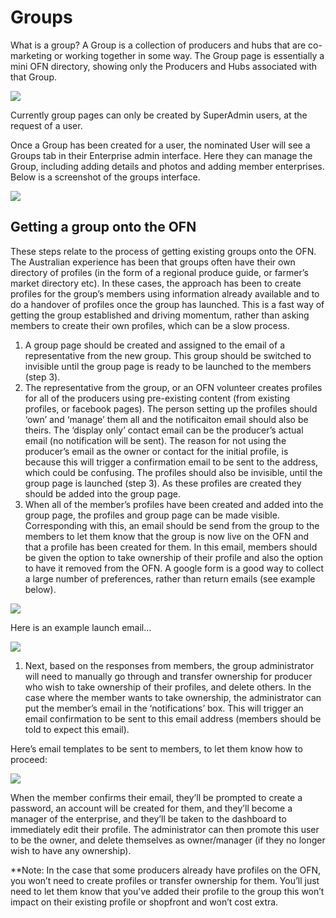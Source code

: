 # Groups

What is a group? A Group is a collection of producers and hubs that are co-marketing or working together in some way. The Group page is essentially a mini OFN directory, showing only the Producers and Hubs associated with that Group.

![](https://community.openfoodnetwork.org/uploads/default/original/1X/17e40fb2f2c66c6be4bc33b7f045fa53fb5fe183.png)

Currently group pages can only be created by SuperAdmin users, at the request of a user.

Once a Group has been created for a user, the nominated User will see a Groups tab in their Enterprise admin interface. Here they can manage the Group, including adding details and photos and adding member enterprises. Below is a screenshot of the groups interface.

![](https://community.openfoodnetwork.org/uploads/default/original/1X/8aa06009ac283d7e4ac6b2b3dd1f4478b6511703.png)

## Getting a group onto the OFN

These steps relate to the process of getting existing groups onto the OFN. The Australian experience has been that groups often have their own directory of profiles \(in the form of a regional produce guide, or farmer’s market directory etc\). In these cases, the approach has been to create profiles for the group’s members using information already available and to do a handover of profiles once the group has launched. This is a fast way of getting the group established and driving momentum, rather than asking members to create their own profiles, which can be a slow process.

1. A group page should be created and assigned to the email of a representative from the new group. This group should be switched to invisible until the group page is ready to be launched to the members \(step 3\).
2. The representative from the group, or an OFN volunteer creates profiles for all of the producers using pre-existing content \(from existing profiles, or facebook pages\). The person setting up the profiles should ‘own’ and ‘manage’ them all and the notificaiton email should also be theirs. The ‘display only’ contact email can be the producer’s actual email \(no notification will be sent\). The reason for not using the producer’s email as the owner or contact for the initial profile, is because this will trigger a confirmation email to be sent to the address, which could be confusing. The profiles should also be invisible, until the group page is launched \(step 3\). As these profiles are created they should be added into the group page.
3. When all of the member’s profiles have been created and added into the group page, the profiles and group page can be made visible. Corresponding with this, an email should be send from the group to the members to let them know that the group is now live on the OFN and that a profile has been created for them. In this email, members should be given the option to take ownership of their profile and also the option to have it removed from the OFN. A google form is a good way to collect a large number of preferences, rather than return emails \(see example below\).

![](https://community.openfoodnetwork.org/uploads/default/optimized/1X/eafb04f37070198db64a9d91283270e90a941c28_1_419x500.png)

Here is an example launch email…

![](https://community.openfoodnetwork.org/uploads/default/optimized/1X/b1e16f47be71ec057e7c8364524075e6b48ece8a_1_445x500.png)

1. Next, based on the responses from members, the group administrator will need to manually go through and transfer ownership for producer who wish to take ownership of their profiles, and delete others. In the case where the member wants to take ownership, the administrator can put the member’s email in the ‘notifications’ box. This will trigger an email confirmation to be sent to this email address \(members should be told to expect this email\).

Here’s email templates to be sent to members, to let them know how to proceed:

![](https://community.openfoodnetwork.org/uploads/default/optimized/1X/c1572cd3d2b357dbe2c7fb4d485013f4520ba959_1_547x500.png)

When the member confirms their email, they’ll be prompted to create a password, an account will be created for them, and they’ll become a manager of the enterprise, and they’ll be taken to the dashboard to immediately edit their profile. The administrator can then promote this user to be the owner, and delete themselves as owner/manager \(if they no longer wish to have any ownership\).

\*\*Note: In the case that some producers already have profiles on the OFN, you won’t need to create profiles or transfer ownership for them. You’ll just need to let them know that you’ve added their profile to the group this won’t impact on their existing profile or shopfront and won’t cost extra.

